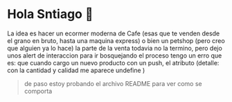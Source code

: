 # Hola Sntiago 👋

La idea es hacer un ecormer moderna de Cafe (esas que te venden desde el grano en bruto, hasta una maquina express) o bien un petshop (pero creo que alguien ya lo hace)
la parte de la venta todavia no la termino, pero dejo unos alert de interaccion para ir bosquejando el proceso
tengo un erro  que es: que cuando cargo un nuevo producto con un push, el atributo (detalle: con la cantidad y calidad  me aparece undefine ) 
> de paso estoy probando el archivo README para ver como se comporta